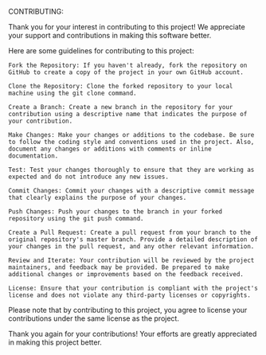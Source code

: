 CONTRIBUTING:

Thank you for your interest in contributing to this project! We appreciate your support and contributions in making this software better.

Here are some guidelines for contributing to this project:

    Fork the Repository: If you haven't already, fork the repository on GitHub to create a copy of the project in your own GitHub account.

    Clone the Repository: Clone the forked repository to your local machine using the git clone command.

    Create a Branch: Create a new branch in the repository for your contribution using a descriptive name that indicates the purpose of your contribution.

    Make Changes: Make your changes or additions to the codebase. Be sure to follow the coding style and conventions used in the project. Also, document any changes or additions with comments or inline documentation.

    Test: Test your changes thoroughly to ensure that they are working as expected and do not introduce any new issues.

    Commit Changes: Commit your changes with a descriptive commit message that clearly explains the purpose of your changes.

    Push Changes: Push your changes to the branch in your forked repository using the git push command.

    Create a Pull Request: Create a pull request from your branch to the original repository's master branch. Provide a detailed description of your changes in the pull request, and any other relevant information.

    Review and Iterate: Your contribution will be reviewed by the project maintainers, and feedback may be provided. Be prepared to make additional changes or improvements based on the feedback received.

    License: Ensure that your contribution is compliant with the project's license and does not violate any third-party licenses or copyrights.

Please note that by contributing to this project, you agree to license your contributions under the same license as the project.

Thank you again for your contributions! Your efforts are greatly appreciated in making this project better.
